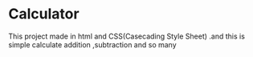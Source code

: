 # Calculator
This project made in  html and CSS(Casecading Style Sheet) .and this is simple calculate addition  ,subtraction and so many
